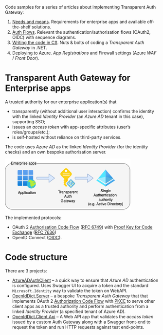 Code samples for a series of articles about implementing Transparent Auth Gateway:
1. [Needs and means](https://alex-klaus.com/transparent-auth-gateway-1). Requirements for enterprise apps and available off-the-shelf solutions.
2. [Auth Flows](https://alex-klaus.com/transparent-auth-gateway-2). Relevant the authentication/authorisation flows (OAuth2, OIDC) with sequence diagrams.
3. [Writing the code in C#](https://alex-klaus.com/transparent-auth-gateway-3). Nuts & bolts of coding a _Transparent Auth Gateway_ in .NET.
4. [Deploying to Azure](/transparent-auth-gateway-4). _App Registrations_ and Firewall settings (Azure _WAF_ / _Front Door_).

# Transparent Auth Gateway for Enterprise apps

A trusted authority for our enterprise application(s) that
- transparently (without additional user interaction) confirms the identity with the linked _Identity Provider_ (an _Azure AD_ tenant in this case), supporting SSO;
- issues an _access token_ with app-specific attributes (user’s roles/groups/etc.);
- is self-hosted without reliance on third-party services.

The code uses _Azure AD_ as the linked _Identity Provider_ (for the identity checks) and an own bespoke authorisation server. 

![Transparent Auth Gateway](./auth-gateway-enterprise-apps.png)

The implemented protocols:
- OAuth 2 [Authorisation Code Flow](https://auth0.com/docs/get-started/authentication-and-authorization-flow/authorization-code-flow) ([RFC 6749](https://www.rfc-editor.org/rfc/rfc6749#section-4.1)) with [Proof Key for Code Exchange](https://www.oauth.com/oauth2-servers/pkce/) ([RFC 7636](https://www.rfc-editor.org/rfc/rfc7636))
- OpenID Connect ([OIDC](https://openid.net/connect/)).

# Code structure
There are 3 projects:

- [AzureADAuthClient](./AzureADAuthClient) – a quick way to ensure that _Azure AD_ authentication is configured. Uses Swagger UI to acquire a token and the standard `Microsoft.Identity` way to validate the token on WebAPI.
- [OpenIdDict.Server](./OpenIdDict.Server) – a bespoke _Transparent Auth Gateway_ that that implements OAuth 2 [Authorization Code Flow](https://auth0.com/docs/get-started/authentication-and-authorization-flow/authorization-code-flow) with [PKCE](https://oauth.net/2/pkce/) to serve other client apps as a trusted authority and perform authentication from a linked _Identity Provider_ (a specified tenant of Azure AD).
- [OpenIdDict.Client.Api](./OpenIdDict.Client.Api) – A Web API app that validates the _access token_ issued by a custom Auth Gateway along with a Swagger front-end to request the token and run HTTP requests against test end-points.

